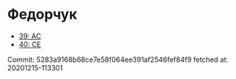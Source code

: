 # Федорчук
- [39: AC](39.md)
- [40: CE](40.md)

Commit: 5283a9168b68ce7e58f064ee391af2546fef84f9
 fetched at: 20201215-113301

